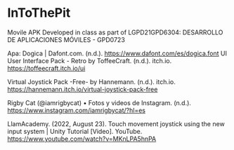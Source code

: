 # InToThePit
Movile APK Developed in class as part of LGPD21GPD6304: DESARROLLO DE APLICACIONES MÓVILES - GPD0723

Apa:
Dogica | Dafont.com. (n.d.). https://www.dafont.com/es/dogica.font
UI User Interface Pack - Retro by ToffeeCraft. (n.d.). itch.io. https://toffeecraft.itch.io/ui

Virtual Joystick Pack -Free- by Hannemann. (n.d.). itch.io. https://hannemann.itch.io/virtual-joystick-pack-free

Rigby Cat (@iamrigbycat) • Fotos y videos de Instagram. (n.d.). https://www.instagram.com/iamrigbycat/?hl=es

LlamAcademy. (2022, August 23). Touch movement joystick using the new input system | Unity Tutorial [Video]. YouTube. https://www.youtube.com/watch?v=MKnLPA5hnPA
